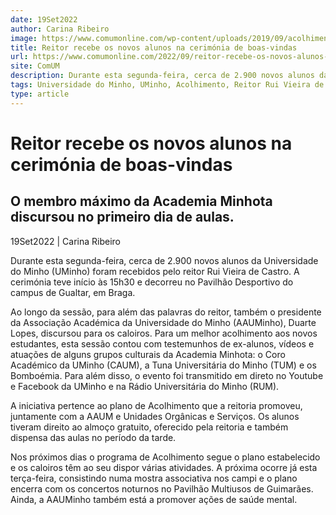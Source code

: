```yaml
---
date: 19Set2022
author: Carina Ribeiro
image: https://www.comumonline.com/wp-content/uploads/2019/09/acolhimento_joanabraganca05-1500x1000.jpg
title: Reitor recebe os novos alunos na cerimónia de boas-vindas
url: https://www.comumonline.com/2022/09/reitor-recebe-os-novos-alunos-na-cerimonia-de-boas-vindas/
site: ComUM
description: Durante esta segunda-feira, cerca de 2.900 novos alunos da Universidade do Minho (UMinho) foram recebidos pelo reitor Rui Vieira de Castro.
tags: Universidade do Minho, UMinho, Acolhimento, Reitor Rui Vieira de Castro, AAUMinho, Duarte Lopes
type: article
---
```



# Reitor recebe os novos alunos na cerimónia de boas-vindas

## O membro máximo da Academia Minhota discursou no primeiro dia de aulas.

19Set2022 | Carina Ribeiro

Durante esta segunda-feira, cerca de 2.900 novos alunos da Universidade do Minho (UMinho) foram recebidos pelo reitor Rui Vieira de Castro. A cerimónia teve início às 15h30 e decorreu no Pavilhão Desportivo do campus de Gualtar, em Braga.

Ao longo da sessão, para além das palavras do reitor, também o presidente da Associação Académica da Universidade do Minho (AAUMinho), Duarte Lopes, discursou para os caloiros. Para um melhor acolhimento aos novos estudantes, esta sessão contou com testemunhos de ex-alunos, vídeos e atuações de alguns grupos culturais da Academia Minhota: o Coro Académico da UMinho (CAUM), a Tuna Universitária do Minho (TUM) e os Bomboémia. Para além disso, o evento foi transmitido em direto no Youtube e Facebook da UMinho e na Rádio Universitária do Minho (RUM).

A iniciativa pertence ao plano de Acolhimento que a reitoria promoveu, juntamente com a AAUM e Unidades Orgânicas e Serviços. Os alunos tiveram direito ao almoço gratuito, oferecido pela reitoria e também dispensa das aulas no período da tarde.

Nos próximos dias o programa de Acolhimento segue o plano estabelecido e os caloiros têm ao seu dispor várias atividades. A próxima ocorre já esta terça-feira, consistindo numa mostra associativa nos campi e o plano encerra com os concertos noturnos no Pavilhão Multiusos de Guimarães. Ainda, a AAUMinho também está a promover ações de saúde mental.

